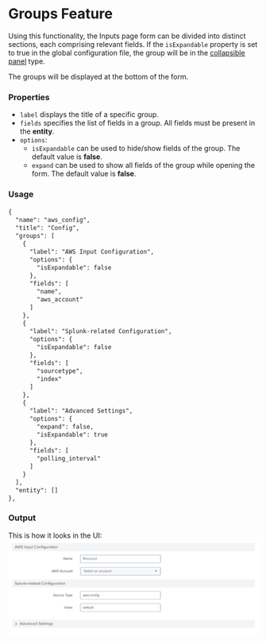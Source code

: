 # Groups Feature

Using this functionality, the Inputs page form can be divided into distinct sections, each comprising relevant fields. If the `isExpandable` property is set to true in the global configuration file, the group will be in the [collapsible panel](https://splunkui.splunk.com/Packages/react-ui/CollapsiblePanel) type.

The groups will be displayed at the bottom of the form.

### Properties

- `label` displays the title of a specific group.
- `fields` specifies the list of fields in a group. All fields must be present in the **entity**.
- `options`:
    + `isExpandable` can be used to hide/show fields of the group. The default value is **false**.
    + `expand` can be used to show all fields of the group while opening the form. The default value is **false**.

### Usage

```
{
  "name": "aws_config",
  "title": "Config",
  "groups": [
    {
      "label": "AWS Input Configuration",
      "options": {
        "isExpandable": false
      },
      "fields": [
        "name",
        "aws_account"
      ]
    },
    {
      "label": "Splunk-related Configuration",
      "options": {
        "isExpandable": false
      },
      "fields": [
        "sourcetype",
        "index"
      ]
    },
    {
      "label": "Advanced Settings",
      "options": {
        "expand": false,
        "isExpandable": true
      },
      "fields": [
        "polling_interval"
      ]
    }
  ],
  "entity": []
},
```

### Output

This is how it looks in the UI:
![image](../images/advanced/groups_feature.png)
